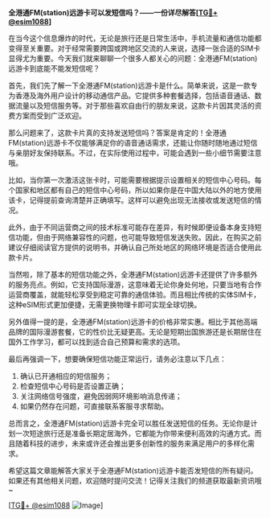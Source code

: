 **全港通FM(station)远游卡可以发短信吗？——一份详尽解答[[TG💪+ @esim1088](https://t.me/s/esim1088)]**

在当今这个信息爆炸的时代，无论是旅行还是日常生活中，手机流量和通信功能都变得至关重要。对于经常需要跨国或跨地区交流的人来说，选择一张合适的SIM卡显得尤为重要。今天我们就来聊聊一个很多人都关心的问题：全港通FM(station)远游卡到底能不能发短信呢？

首先，我们先了解一下全港通FM(station)远游卡是什么。简单来说，这是一款专为香港及海外用户设计的移动通信产品。它提供多种套餐选择，包括语音通话、数据流量以及短信服务等。对于那些喜欢自由行的朋友来说，这款卡片因其灵活的资费方案而受到广泛欢迎。

那么问题来了，这款卡片真的支持发送短信吗？答案是肯定的！全港通FM(station)远游卡不仅能够满足你的语音通话需求，还能让你随时随地通过短信与亲朋好友保持联系。不过，在实际使用过程中，可能会遇到一些小细节需要注意哦。

比如，当你第一次激活这张卡时，可能需要根据提示设置相关的短信中心号码。每个国家和地区都有自己的短信中心号码，所以如果你是在中国大陆以外的地方使用该卡，记得提前查询清楚并正确填写。这样可以避免出现无法接收或发送短信的情况。

此外，由于不同运营商之间的技术标准可能存在差异，有时候即便设备本身支持短信功能，但由于网络兼容性的问题，也可能导致短信发送失败。因此，在购买之前建议仔细阅读官方提供的说明书，并确认自己所处地区的网络环境是否适合使用此款卡片。

当然啦，除了基本的短信功能之外，全港通FM(station)远游卡还提供了许多额外的服务亮点。例如，它支持国际漫游，这意味着无论你身处何地，只要当地有合作运营商覆盖，就能轻松享受到稳定可靠的通信体验。而且相比传统的实体SIM卡，这种eSIM形式更加便捷，无需更换物理卡即可实现全球切换。

另外值得一提的是，全港通FM(station)远游卡的价格非常实惠。相比于其他高端品牌的国际漫游套餐，它的性价比无疑更高。无论是短期出国旅游还是长期居住在国外工作学习，都可以找到适合自己预算和需求的选项。

最后再强调一下，想要确保短信功能正常运行，请务必注意以下几点：
1. 确认已开通相应的短信服务；
2. 检查短信中心号码是否设置正确；
3. 关注网络信号强度，避免因弱网环境影响消息传递；
4. 如果仍然存在问题，可直接联系客服寻求帮助。

总而言之，全港通FM(station)远游卡完全可以胜任发送短信的任务。无论你是计划一次短途旅行还是准备长期定居海外，它都能为你带来便利高效的沟通方式。而且随着科技的进步，未来或许还会推出更多创新性的服务来满足用户的多样化需求。

希望这篇文章能解答大家关于全港通FM(station)远游卡能否发短信的所有疑问。如果还有其他相关问题，欢迎随时提问交流！记得关注我们的频道获取最新资讯哦~

[[TG💪+ @esim1088](https://t.me/s/esim1088) ![Image](https://i.postimg.cc/4NQfJmqS/Snipaste-2025-05-13-00-14-12.png)]